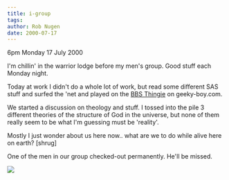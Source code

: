 ```yaml
---
title: i-group
tags: 
author: Rob Nugen
date: 2000-07-17
---
```



<p class=date>6pm Monday 17 July 2000</p>

<p>I'm chillin' in the warrior lodge before my men's group.  Good stuff each Monday night.

<p>Today at work I didn't do a whole lot of work, but read some different SAS stuff and surfed the 'net and played on the <a href="http://www.geeky-boy.com/cgi-bin/bbs_thingie">BBS Thingie</a> on geeky-boy.com. 

<p>We started a discussion on theology and stuff.  I tossed into the pile 3 different theories of the structure of God in the universe, but none of them really seem to be what I'm guessing must be 'reality'.  

<p>Mostly I just wonder about us here now.. what are we to do while alive here on earth?  [shrug]

<p>One of the men in our group checked-out permanently.  He'll be missed.

<p><img src="/images/rob/wL-ROB.gif">

